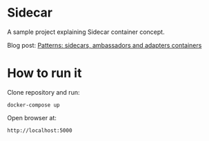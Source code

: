 # Sidecar

A sample project explaining Sidecar container concept.

Blog post: [Patterns: sidecars, ambassadors and adapters containers](https://www.vittorionardone.it/en/2021/02/16/pattern-sidecars-ambassadors-and-adapters-containers/)

# How to run it

Clone repository and run:
```
docker-compose up
```

Open browser at:
```
http://localhost:5000
```

